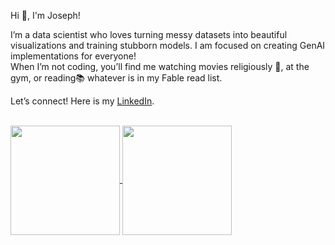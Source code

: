 Hi 👋, I'm Joseph!  
  
I’m a data scientist who loves turning messy datasets into beautiful visualizations and training stubborn models. I am focused on creating GenAI implementations for everyone!  
When I’m not coding, you’ll find me watching movies religiously 🎥, at the gym, or reading📚 whatever is in my Fable read list.

Let’s connect! Here is my [LinkedIn](https://www.linkedin.com/in/josephmars/).

<br>

<a href="https://github.com/anuraghazra/github-readme-stats">
  <img height=175 align="center" src="https://github-readme-stats.vercel.app/api?username=josephmars&show_icons=true&rank_icon=github&custom_title=Github%20stats"/>
</a>
<a href="https://github.com/anuraghazra/github-readme-stats">
  <img height=175 align="center" src="https://github-readme-stats.vercel.app/api/top-langs/?username=josephmars&size_weight=0.5&count_weight=0.5&layout=compact&langs_count=5" />
</a>
